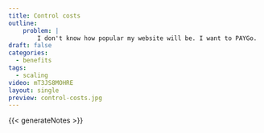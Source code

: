 ```yaml
---
title: Control costs
outline:
    problem: |
        I don't know how popular my website will be. I want to PAYGo.
draft: false
categories:
  - benefits
tags:
  - scaling
video: mT3JS8MOHRE
layout: single
preview: control-costs.jpg
---
```


{{< generateNotes >}}
